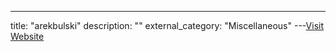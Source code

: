 ---
title: "arekbulski"
description: ""
external_category: "Miscellaneous"
---[Visit Website](https://github.com/arekbulski)

